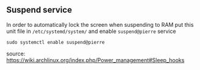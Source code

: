 ## Suspend service

In order to automatically lock the screen when suspending to RAM put this unit file in `/etc/systemd/system/` and enable `suspend@pierre` service
```
sudo systemctl enable suspend@pierre
```

source: https://wiki.archlinux.org/index.php/Power_management#Sleep_hooks

